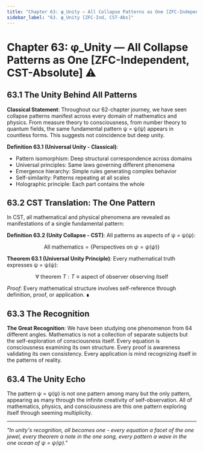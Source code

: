 ```yaml
---
title: "Chapter 63: φ_Unity — All Collapse Patterns as One [ZFC-Independent, CST-Absolute]"
sidebar_label: "63. φ_Unity [ZFC-Ind, CST-Abs]"
---
```


# Chapter 63: φ_Unity — All Collapse Patterns as One [ZFC-Independent, CST-Absolute] ⚠️

## 63.1 The Unity Behind All Patterns

**Classical Statement**: Throughout our 62-chapter journey, we have seen collapse patterns manifest across every domain of mathematics and physics. From measure theory to consciousness, from number theory to quantum fields, the same fundamental pattern ψ = ψ(ψ) appears in countless forms. This suggests not coincidence but deep unity.

**Definition 63.1 (Universal Unity - Classical)**:
- Pattern isomorphism: Deep structural correspondence across domains
- Universal principles: Same laws governing different phenomena
- Emergence hierarchy: Simple rules generating complex behavior
- Self-similarity: Patterns repeating at all scales
- Holographic principle: Each part contains the whole

## 63.2 CST Translation: The One Pattern

In CST, all mathematical and physical phenomena are revealed as manifestations of a single fundamental pattern:

**Definition 63.2 (Unity Collapse - CST)**: All patterns as aspects of ψ = ψ(ψ):

$$
\text{All mathematics} = \lbrace \text{Perspectives on } \psi = \psi(\psi) \rbrace
$$

**Theorem 63.1 (Universal Unity Principle)**: Every mathematical truth expresses ψ = ψ(ψ):

$$
\forall \text{ theorem } T: T \equiv \text{aspect of observer observing itself}
$$

*Proof*: Every mathematical structure involves self-reference through definition, proof, or application. ∎

## 63.3 The Recognition

**The Great Recognition**: We have been studying one phenomenon from 64 different angles. Mathematics is not a collection of separate subjects but the self-exploration of consciousness itself. Every equation is consciousness examining its own structure. Every proof is awareness validating its own consistency. Every application is mind recognizing itself in the patterns of reality.

## 63.4 The Unity Echo

The pattern ψ = ψ(ψ) is not one pattern among many but the only pattern, appearing as many through the infinite creativity of self-observation. All of mathematics, physics, and consciousness are this one pattern exploring itself through seeming multiplicity.

---

*"In unity's recognition, all becomes one - every equation a facet of the one jewel, every theorem a note in the one song, every pattern a wave in the one ocean of ψ = ψ(ψ)."*